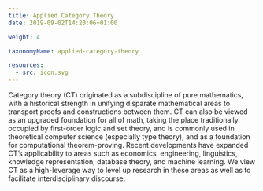 ```yaml
---
title: Applied Category Theory
date: 2019-09-02T14:20:06+01:00

weight: 4

taxonomyName: applied-category-theory

resources:
  - src: icon.svg
---
```


Category theory (CT) originated as a subdiscipline of pure mathematics, with a historical strength in unifying disparate mathematical areas to transport proofs and constructions between them. CT can also be viewed as an upgraded foundation for all of math, taking the place traditionally occupied by first-order logic and set theory, and is commonly used in theoretical computer science (especially type theory), and as a foundation for computational theorem-proving. Recent developments have expanded CT’s applicability to areas such as economics, engineering, linguistics, knowledge representation, database theory, and machine learning. We view CT as a high-leverage way to level up research in these areas as well as to facilitate interdisciplinary discourse.

